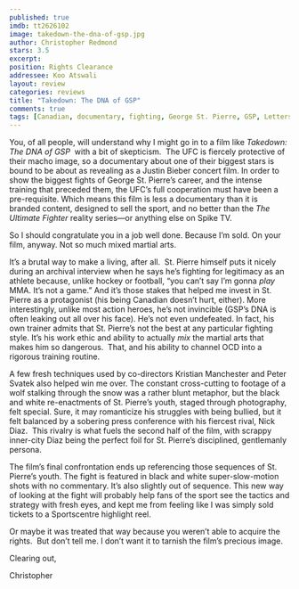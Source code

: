 ```yaml
---
published: true
imdb: tt2626102
image: takedown-the-dna-of-gsp.jpg
author: Christopher Redmond
stars: 3.5
excerpt: 
position: Rights Clearance
addressee: Koo Atswali
layout: review
categories: reviews
title: "Takedown: The DNA of GSP"
comments: true
tags: [Canadian, documentary, fighting, George St. Pierre, GSP, Letters, mixed martial arts, MMA, UFC]
---
```

<p>You, of all people, will understand why I might go in to a film like <em>Takedown: The DNA of GSP</em> &nbsp;with a bit of skepticism. &nbsp;The UFC is fiercely protective of their macho image, so a documentary about one of their biggest stars is bound to be about as revealing as a Justin Bieber concert film. In order to show the biggest fights of George St. Pierre&rsquo;s career, and the intense training that preceded them, the UFC&rsquo;s full cooperation must have been a pre-requisite. Which means this film is less a documentary than it is branded content, designed to sell the sport, and no better than the <em>The Ultimate Fighter</em> reality series&mdash;or anything else on Spike TV. &nbsp;</p>
<p>So I should congratulate you in a job well done. Because I&rsquo;m sold. On your film, anyway. Not so much mixed martial arts.</p>
<p>It&rsquo;s a brutal way to make a living, after all.&nbsp; St. Pierre himself puts it nicely during an archival interview when he says he&rsquo;s fighting for legitimacy as an athlete because, unlike hockey or football, &ldquo;you can&rsquo;t say I&rsquo;m gonna <em>play</em> MMA. It&rsquo;s not a game.&rdquo; And it&rsquo;s those stakes that helped me invest in St. Pierre as a protagonist (his being Canadian doesn&rsquo;t hurt, either). More interestingly, unlike most action heroes, he&rsquo;s not invincible (GSP&rsquo;s DNA is often leaking out all over his face). He&rsquo;s not even undefeated. In fact, his own trainer admits that St. Pierre&rsquo;s not the best at any particular fighting style. It&rsquo;s his work ethic and ability to actually <em>mix</em> the martial arts that makes him so dangerous.&nbsp; That, and his ability to channel OCD into a rigorous training routine.</p>
<p>A few fresh techniques used by co-directors Kristian Manchester and Peter Svatek also helped win me over. The constant cross-cutting to footage of a wolf stalking through the snow was a rather blunt metaphor, but the black and white re-enactments of St. Pierre&rsquo;s youth, staged through photography, felt special. Sure, it may romanticize his struggles with being bullied, but it felt balanced by a sobering press conference with his fiercest rival, Nick Diaz.&nbsp; This rivalry is what fuels the second half of the film, with scrappy inner-city Diaz being the perfect foil for St. Pierre&rsquo;s disciplined, gentlemanly persona.</p>
<p>The film&rsquo;s final confrontation ends up referencing those sequences of St. Pierre&rsquo;s youth. The fight is featured in black and white super-slow-motion shots with no commentary. It&rsquo;s also slightly out of sequence. This new way of looking at the fight will probably help fans of the sport see the tactics and strategy with fresh eyes, and kept me from feeling like I was simply sold tickets to a Sportscentre highlight reel.</p>
<p>Or maybe it was treated that way because you weren&rsquo;t able to acquire the rights.&nbsp; But don&rsquo;t tell me. I don&rsquo;t want it to tarnish the film&rsquo;s precious image.</p>
<p>Clearing out,</p>
<p>Christopher</p>